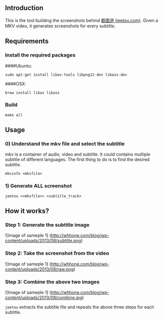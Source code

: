 ## Introduction
This is the tool building the screenshots behind <a href="http://jeetou.com/" target="_blank">截圖道 (jeetou.com)</a>. Given a MKV video, it generates screenshots for every subtitle.  

## Requirements

### Install the required packages
####Ubuntu:
```
sudo apt-get install libav-tools libpng12-dev libass-dev
```

####OSX:
```
brew install libav libass 
```

### Build
```
make all
```

## Usage
### 0) Understand the mkv file and select the subtitle
mkv is a container of audio, video and subtitle. It could contains multiple subtitle of different languages. The first thing to do is to find the desired subtitle.
```
mkvinfo <mkvfile>
```

### 1) Generate ALL screenshot
```
jeetou <<mkvfile>> <subtitle_track>
```

## How it works?
### Step 1: Generate the subtitle image
![Image of sameple 1]
(http://whhone.com/blog/wp-content/uploads/2013/08/subtitle.png)

### Step 2: Take the screenshot from the video
![Image of sameple 1]
(http://whhone.com/blog/wp-content/uploads/2013/08/raw.png)

### Step 3: Combine the above two images
![Image of sameple 1]
(http://whhone.com/blog/wp-content/uploads/2013/08/combine.jpg)

`jeetou` extracts the subtitle file and repeats the above three steps for each subtitle.
